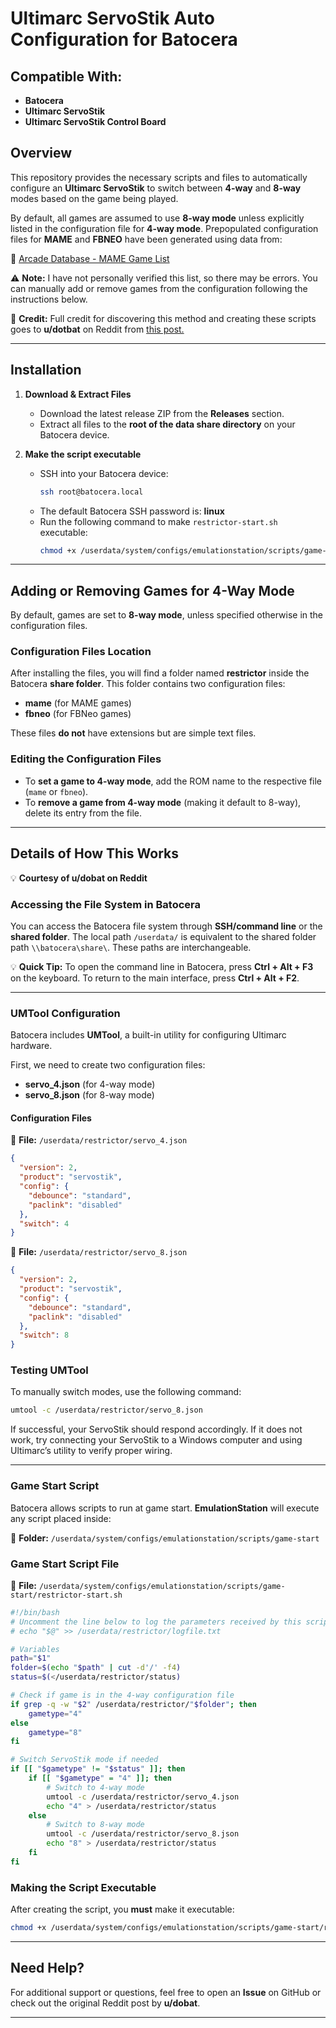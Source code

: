 # Ultimarc ServoStik Auto Configuration for Batocera  

## Compatible With:  
- **Batocera**  
- **Ultimarc ServoStik**  
- **Ultimarc ServoStik Control Board**  

## Overview  

This repository provides the necessary scripts and files to automatically configure an **Ultimarc ServoStik** to switch between **4-way** and **8-way** modes based on the game being played.  

By default, all games are assumed to use **8-way mode** unless explicitly listed in the configuration file for **4-way mode**. Prepopulated configuration files for **MAME** and **FBNEO** have been generated using data from:  

🔗 [Arcade Database - MAME Game List](http://adb.arcadeitalia.net/lista_mame.php)  

⚠ **Note:** I have not personally verified this list, so there may be errors. You can manually add or remove games from the configuration following the instructions below.  

🚀 **Credit:** Full credit for discovering this method and creating these scripts goes to **u/dotbat** on Reddit from [this post.](https://www.reddit.com/r/batocera/comments/1czqurz/tutorial_ultimarc_servostik_automatically_change/)

---

## Installation  

1. **Download & Extract Files**  
   - Download the latest release ZIP from the **Releases** section.  
   - Extract all files to the **root of the data share directory** on your Batocera device.  

2. **Make the script executable**  
   - SSH into your Batocera device:  
     ```sh
     ssh root@batocera.local
     ```  
   - The default Batocera SSH password is: **linux**  
   - Run the following command to make `restrictor-start.sh` executable:  
     ```sh
     chmod +x /userdata/system/configs/emulationstation/scripts/game-start/restrictor-start.sh
     ```  

---

## Adding or Removing Games for 4-Way Mode  

By default, games are set to **8-way mode**, unless specified otherwise in the configuration files.  

### Configuration Files Location  
After installing the files, you will find a folder named **restrictor** inside the Batocera **share folder**. This folder contains two configuration files:  

- **mame** (for MAME games)  
- **fbneo** (for FBNeo games)  

These files **do not** have extensions but are simple text files.  

### Editing the Configuration Files  

- To **set a game to 4-way mode**, add the ROM name to the respective file (`mame` or `fbneo`).  
- To **remove a game from 4-way mode** (making it default to 8-way), delete its entry from the file.  

---

## Details of How This Works  

💡 **Courtesy of u/dobat on Reddit**  

### Accessing the File System in Batocera  

You can access the Batocera file system through **SSH/command line** or the **shared folder**. The local path `/userdata/` is equivalent to the shared folder path `\\batocera\share\`. These paths are interchangeable.  

💡 **Quick Tip:** To open the command line in Batocera, press **Ctrl + Alt + F3** on the keyboard. To return to the main interface, press **Ctrl + Alt + F2**.  

---

### UMTool Configuration  

Batocera includes **UMTool**, a built-in utility for configuring Ultimarc hardware.  

First, we need to create two configuration files:  
- **servo_4.json** (for 4-way mode)  
- **servo_8.json** (for 8-way mode)  

#### Configuration Files  

📄 **File:** `/userdata/restrictor/servo_4.json`  
```json
{
  "version": 2,
  "product": "servostik",
  "config": {
    "debounce": "standard",
    "paclink": "disabled"
  },
  "switch": 4
}
```
📄 **File:** `/userdata/restrictor/servo_8.json`  
```json
{
  "version": 2,
  "product": "servostik",
  "config": {
    "debounce": "standard",
    "paclink": "disabled"
  },
  "switch": 8
}
```

### Testing UMTool  

To manually switch modes, use the following command:  

```sh
umtool -c /userdata/restrictor/servo_8.json
```
If successful, your ServoStik should respond accordingly. If it does not work, try connecting your ServoStik to a Windows computer and using Ultimarc’s utility to verify proper wiring.  

---

### Game Start Script  

Batocera allows scripts to run at game start. **EmulationStation** will execute any script placed inside:  

📂 **Folder:** `/userdata/system/configs/emulationstation/scripts/game-start`  

### Game Start Script File  

📄 **File:** `/userdata/system/configs/emulationstation/scripts/game-start/restrictor-start.sh`  

```sh
#!/bin/bash
# Uncomment the line below to log the parameters received by this script
# echo "$@" >> /userdata/restrictor/logfile.txt

# Variables
path="$1"
folder=$(echo "$path" | cut -d'/' -f4)
status=$(</userdata/restrictor/status)

# Check if game is in the 4-way configuration file
if grep -q -w "$2" /userdata/restrictor/"$folder"; then
    gametype="4"
else
    gametype="8"
fi

# Switch ServoStik mode if needed
if [[ "$gametype" != "$status" ]]; then
    if [[ "$gametype" = "4" ]]; then
        # Switch to 4-way mode
        umtool -c /userdata/restrictor/servo_4.json
        echo "4" > /userdata/restrictor/status
    else
        # Switch to 8-way mode
        umtool -c /userdata/restrictor/servo_8.json
        echo "8" > /userdata/restrictor/status
    fi
fi
```

### Making the Script Executable  

After creating the script, you **must** make it executable:  

```sh
chmod +x /userdata/system/configs/emulationstation/scripts/game-start/restrictor-start.sh
```

---

## Need Help?  

For additional support or questions, feel free to open an **Issue** on GitHub or check out the original Reddit post by **u/dobat**.  

---

